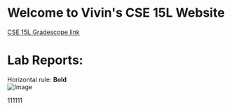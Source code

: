 # Welcome to Vivin's CSE 15L Website

[CSE 15L Gradescope link](https://www.gradescope.com/courses/346317)

# Lab Reports:
Horizontal rule:
**Bold**	
![Image](https://user-images.githubusercontent.com/97651150/149263060-68b4aea7-d21a-49ad-8899-62280dc67d41.png)

111111
